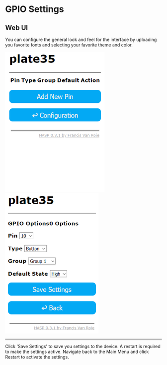 # GPIO Settings

## Web UI


You can configure the general look and feel for the interface by uploading you favorite fonts and selecting your favorite theme and color.

![GPIO Settings](../assets/images/settings/gpio_addpin.png "GPIO Add New Pin") &nbsp;
![GPIO Pin Configuration](../assets/images/settings/gpio_pinconfig.png "GPIO Pin Configuration")


---

Click 'Save Settings' to save you settings to the device. A restart is required to make the settings active. Navigate back to the Main Menu and click Restart to activate the settings.

